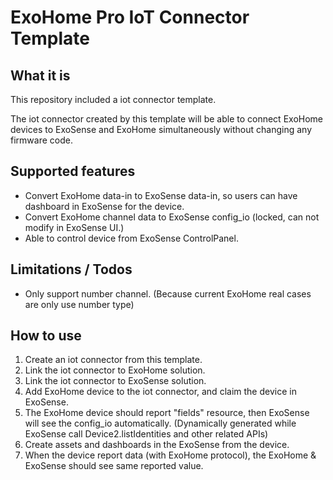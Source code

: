 # ExoHome Pro IoT Connector Template

## What it is

This repository included a iot connector template. 

The iot connector created by this template will be able to connect ExoHome devices to ExoSense and ExoHome simultaneously without changing any firmware code.

## Supported features

* Convert ExoHome data-in to ExoSense data-in, so users can have dashboard in ExoSense for the device. 
* Convert ExoHome channel data to ExoSense config_io (locked, can not modify in ExoSense UI.)
* Able to control device from ExoSense ControlPanel. 

## Limitations / Todos

* Only support number channel. (Because current ExoHome real cases are only use number type)

## How to use

1. Create an iot connector from this template. 
2. Link the iot connector to ExoHome solution. 
3. Link the iot connector to ExoSense solution. 
4. Add ExoHome device to the iot connector, and claim the device in ExoSense.
5. The ExoHome device should report "fields" resource, then ExoSense will see the config_io automatically. (Dynamically generated while ExoSense call Device2.listIdentities and other related APIs)
6. Create assets and dashboards in the ExoSense from the device. 
7. When the device report data (with ExoHome protocol), the ExoHome & ExoSense should see same reported value.
